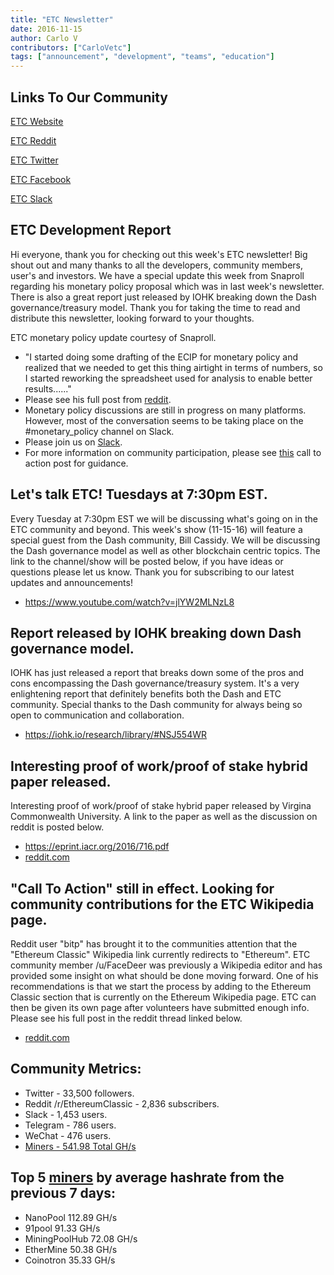 ```yaml
---
title: "ETC Newsletter"
date: 2016-11-15
author: Carlo V
contributors: ["CarloVetc"]
tags: ["announcement", "development", "teams", "education"]
---
```

                
## Links To Our Community

[ETC Website](https://ethereumclassic.github.io/)

[ETC Reddit](https://www.reddit.com/r/EthereumClassic/)

[ETC Twitter](http://twitter.com/eth_classic)

[ETC Facebook](https://www.facebook.com/)

[ETC Slack](https://ethereumclassic.herokuapp.com/)

## ETC Development Report

Hi everyone, thank you for checking out this week's ETC newsletter! Big shout out and many thanks to all the developers, community members, user's and investors. We have a special update this week from Snaproll regarding his monetary policy proposal which was in last week's newsletter. There is also a great report just released by IOHK breaking down the Dash governance/treasury model. Thank you for taking the time to read and distribute this newsletter, looking forward to your thoughts.

ETC monetary policy update courtesy of Snaproll.

* "I started doing some drafting of the ECIP for monetary policy and realized that we needed to get this thing airtight in terms of numbers, so I started reworking the spreadsheet used for analysis to enable better results......"
* Please see his full post from [reddit](https://www.reddit.com/r/EthereumClassic/comments/5cm582/monetary_policy_update/).
* Monetary policy discussions are still in progress on many platforms. However, most of the conversation seems to be taking place on the #monetary_policy channel on Slack.
* Please join us on [Slack](https://ethereumclassic.herokuapp.com/).
* For more information on community participation, please see [this](https://www.reddit.com/r/EthereumClassic/comments/4u4o61/call_for_action_what_can_i_do_to_help_ethereum/) call to action post for guidance.

## Let's talk ETC! Tuesdays at 7:30pm EST.
Every Tuesday at 7:30pm EST we will be discussing what's going on in the ETC community and beyond. This week's show (11-15-16) will feature a special guest from the Dash community, Bill Cassidy. We will be discussing the Dash governance model as well as other blockchain centric topics. The link to the channel/show will be posted below, if you have ideas or questions please let us know. Thank you for subscribing to our latest updates and announcements!

* https://www.youtube.com/watch?v=jlYW2MLNzL8

## Report released by IOHK breaking down Dash governance model.

IOHK has just released a report that breaks down some of the pros and cons encompassing the Dash governance/treasury system. It's a very enlightening report that definitely benefits both the Dash and ETC community. Special thanks to the Dash community for always being so open to communication and collaboration.

* https://iohk.io/research/library/#NSJ554WR

## Interesting proof of work/proof of stake hybrid paper released.
Interesting proof of work/proof of stake hybrid paper released by Virgina Commonwealth University. A link to the paper as well as the discussion on reddit is posted below.

* https://eprint.iacr.org/2016/716.pdf
* [reddit.com](https://www.reddit.com/r/EthereumClassic/comments/5d3irj/interesting_proof_of_workproof_of_stake_hybrid/)


## "Call To Action" still in effect. Looking for community contributions for the ETC Wikipedia page.
Reddit user "bitp" has brought it to the communities attention that the "Ethereum Classic" Wikipedia link currently redirects to "Ethereum". ETC community member /u/FaceDeer was previously a Wikipedia editor and has provided some insight on what should be done moving forward. One of his recommendations is that we start the process by adding to the Ethereum Classic section that is currently on the Ethereum Wikipedia page. ETC can then be given its own page after volunteers have submitted enough info. Please see his full post in the reddit thread linked below.

* [reddit.com](https://www.reddit.com/r/EthereumClassic/comments/5bsj3c/ethereum_classic_redirects_to_ethereum_on/)

## Community Metrics:

* Twitter - 33,500 followers.
* Reddit /r/EthereumClassic - 2,836 subscribers.
* Slack - 1,453 users.
* Telegram - 786 users.
* WeChat - 476 users.
* [Miners - 541.98 Total GH/s](https://gastracker.io/stats/miners)

## Top 5 [miners](https://gastracker.io/stats/miners) by average hashrate from the previous 7 days:

* NanoPool 112.89 GH/s
* 91pool 91.33 GH/s
* MiningPoolHub 72.08 GH/s
* EtherMine 50.38 GH/s
* Coinotron 35.33 GH/s

